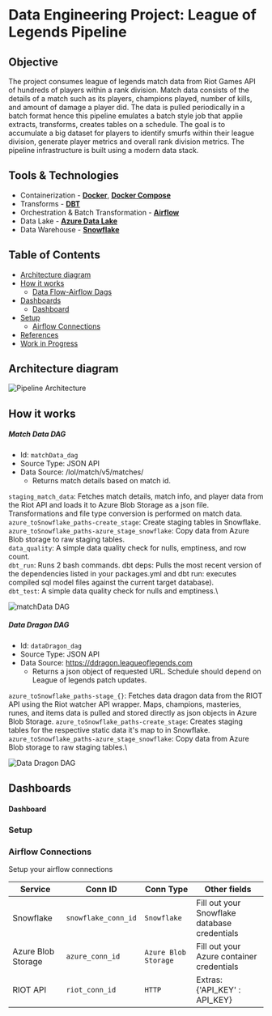 # Data Engineering Project: League of Legends Pipeline


## Objective
The project consumes league of legends match data from Riot Games API of hundreds of players within a rank division. Match data consists of the details of a match such as its players, champions played, number of kills, and amount of damage a player did. The data is pulled periodically in a batch format hence this pipeline emulates a batch style job that applie extracts, transforms, creates tables on a schedule. The goal is to accumulate a big dataset for players to identify smurfs within their league division, generate player metrics and overall rank division metrics. The pipeline infrastructure is built using a modern data stack.

## Tools & Technologies

- Containerization - [**Docker**](https://www.docker.com), [**Docker Compose**](https://docs.docker.com/compose/)
- Transforms - [**DBT**](https://www.getdbt.com/)
- Orchestration & Batch Transformation - [**Airflow**](https://airflow.apache.org)
- Data Lake - [**Azure Data Lake**](https://azure.microsoft.com/en-us/solutions/data-lake/)
- Data Warehouse - [**Snowflake**](https://www.snowflake.com/)

<!-- TABLE OF CONTENTS -->
## Table of Contents

* [Architecture diagram](#architecture-diagram)
* [How it works](#how-it-works)
    * [Data Flow-Airflow Dags](#data-flow)
* [Dashboards](#dashboards)
    * [Dashboard](dashboard)
* [Setup](#setup)
    * [Airflow Connections](airflow-connections)
* [References](#references)
* [Work in Progress](#work-in-progress)

<!-- ARCHITECTURE DIAGRAM -->
## Architecture diagram

![Pipeline Architecture](https://github.com/ryancflo/crypto_sentiment_pipeline/tree/master/images/LOL_arch.png)

<!-- HOW IT WORKS -->
## How it works

##### Match Data DAG
 - Id: `matchData_dag`
 - Source Type: JSON API
 - Data Source: /lol/match/v5/matches/
    - Returns match details based on match id.

`staging_match_data`: Fetches match details, match info, and player data from the Riot API and loads it to Azure Blob Storage as a json file. Transformations and file type conversion is performed on match data.\
`azure_toSnowflake_paths-create_stage`: Create staging tables in Snowflake.\
`azure_toSnowflake_paths-azure_stage_snowflake`: Copy data from Azure Blob storage to raw staging tables.\
`data_quality`: A simple data quality check for nulls, emptiness, and row count.\
`dbt_run`: Runs 2 bash commands. dbt deps: Pulls the most recent version of the dependencies listed in your packages.yml and dbt run: executes compiled sql model files against the current target database).\
`dbt_test`: A simple data quality check for nulls and emptiness.\

![matchData DAG](https://github.com/ryancflo/league_of_legends/tree/master/images/match_dag.PNG)

##### Data Dragon DAG
 - Id: `dataDragon_dag`
 - Source Type: JSON API
 - Data Source: https://ddragon.leagueoflegends.com
    - Returns a json object of requested URL. Schedule should depend on League of legends patch updates.

`azure_toSnowflake_paths-stage_{}`: Fetches data dragon data from the RIOT API using the Riot watcher API wrapper. Maps, champions, masteries, runes, and items data is pulled and stored directly as json objects in Azure Blob Storage.
`azure_toSnowflake_paths-create_stage`: Creates staging tables for the respective static data it's map to in Snowflake.\
`azure_toSnowflake_paths-azure_stage_snowflake`: Copy data from Azure Blob storage to raw staging tables.\

![Data Dragon DAG](https://github.com/ryancflo/league_of_legends/tree/master/images/datadragondag.PNG)


## Dashboards

#### Dashboard


<!-- SETUP -->
### Setup

### Airflow Connections

Setup your airflow connections 

| Service | Conn ID | Conn Type | Other fields |
| ------- | ------- | --------- | ------------------ |
| Snowflake | `snowflake_conn_id` | `Snowflake` | Fill out your Snowflake database credentials |
| Azure Blob Storage | `azure_conn_id` | `Azure Blob Storage` | Fill out your Azure container credentials |
| RIOT API | `riot_conn_id` | `HTTP` | Extras: {'API_KEY' : API_KEY} |

